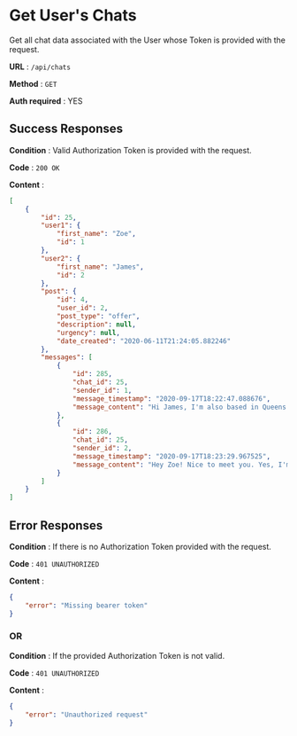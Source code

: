 # Get User's Chats

Get all chat data associated with the User whose Token is provided with the request.

**URL** : `/api/chats`

**Method** : `GET`

**Auth required** : YES

## Success Responses

**Condition** : Valid Authorization Token is provided with the request.

**Code** : `200 OK`

**Content** : 

```json
[
    {
        "id": 25,
        "user1": {
            "first_name": "Zoe",
            "id": 1
        },
        "user2": {
            "first_name": "James",
            "id": 2
        },
        "post": {
            "id": 4,
            "user_id": 2,
            "post_type": "offer",
            "description": null,
            "urgency": null,
            "date_created": "2020-06-11T21:24:05.882246"
        },
        "messages": [
            {
                "id": 285,
                "chat_id": 25,
                "sender_id": 1,
                "message_timestamp": "2020-09-17T18:22:47.088676",
                "message_content": "Hi James, I'm also based in Queens and I need help getting my medication from the pharmacy while I'm quarantining. Are you near the Duane Reade on Roosevelt Ave in Jackson Heights?"
            },
            {
                "id": 286,
                "chat_id": 25,
                "sender_id": 2,
                "message_timestamp": "2020-09-17T18:23:29.967525",
                "message_content": "Hey Zoe! Nice to meet you. Yes, I'm about half a mile from there."
            }
        ]
    }
]
```

## Error Responses

**Condition** : If there is no Authorization Token provided with the request.

**Code** : `401 UNAUTHORIZED`

**Content** : 

```json
{
    "error": "Missing bearer token"
}
```
### OR

**Condition** : If the provided Authorization Token is not valid.

**Code** : `401 UNAUTHORIZED`

**Content** : 

```json
{
    "error": "Unauthorized request"
}
```
